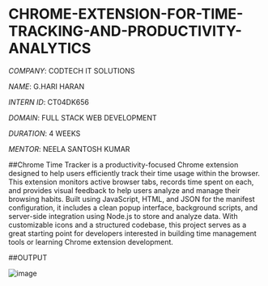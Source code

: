 # CHROME-EXTENSION-FOR-TIME-TRACKING-AND-PRODUCTIVITY-ANALYTICS

*COMPANY*: CODTECH IT SOLUTIONS

*NAME*: G.HARI HARAN

*INTERN ID*: CT04DK656

*DOMAIN*: FULL STACK  WEB DEVELOPMENT

*DURATION*: 4 WEEKS

*MENTOR*: NEELA SANTOSH KUMAR

##Chrome Time Tracker is a productivity-focused Chrome extension designed to help users efficiently track their time usage within the browser. This extension monitors active browser tabs, records time spent on each, and provides visual feedback to help users analyze and manage their browsing habits. Built using JavaScript, HTML, and JSON for the manifest configuration, it includes a clean popup interface, background scripts, and server-side integration using Node.js to store and analyze data. With customizable icons and a structured codebase, this project serves as a great starting point for developers interested in building time management tools or learning Chrome extension development.

##OUTPUT 

![image](https://github.com/user-attachments/assets/94c6a18e-7f6f-4d0d-95cc-1498259f650c)
